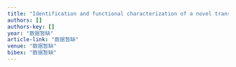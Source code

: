 ```yaml
---
title: "Identification and functional characterization of a novel transglutaminase 1 gene mutation associated with autosomal recessive congenital ichthyosis"
authors: []
authors-key: []
year: "数据暂缺"
article-link: "数据暂缺"
venue: "数据暂缺"
bibex: "数据暂缺"
---
```

